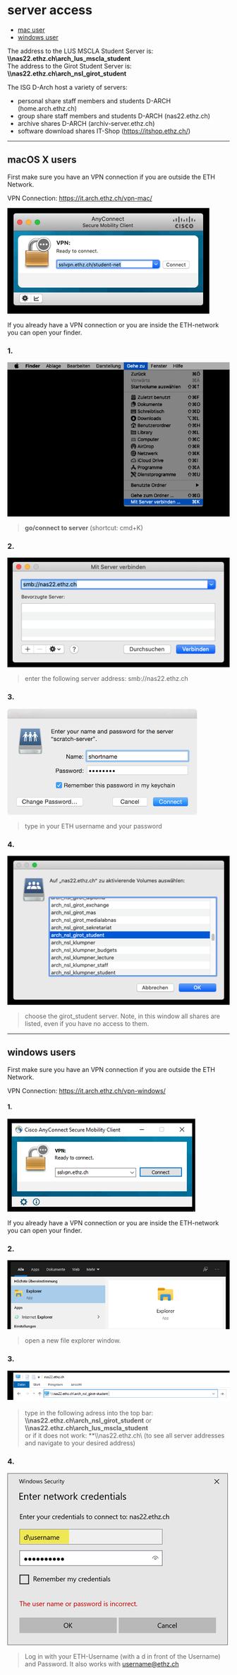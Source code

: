 # server access

- [mac user](#macOS-X-users)
- [windows user](#windows-users)

The address to the LUS MSCLA Student Server is:  **\\\nas22.ethz.ch\arch_lus_mscla_student**  
The address to the Girot Student Server is:  **\\\nas22.ethz.ch\arch_nsl_girot_student**

The ISG D-Arch host a variety of servers:

- personal share staff members and students D-ARCH    (home.arch.ethz.ch)
- group share staff members and students D-ARCH    (nas22.ethz.ch)
- archive shares D-ARCH    (archiv-server.ethz.ch)
- software download shares IT-Shop (https://itshop.ethz.ch/)


---

## macOS X users

First make sure you have an VPN connection if you are outside the ETH Network.

VPN Connection: https://it.arch.ethz.ch/vpn-mac/

![Serveracess_01_VPN.png](/doc/Serveracess_01_VPN.png)

If you already have a VPN connection or you are inside the ETH-network you can open your finder.

### 1.

![Serveracess_02_Finder.png](/doc/Serveracess_02_Finder.png)

> **go/connect to server** (shortcut: cmd+K)

### 2.

![Serveracess_03_adress.png](/doc/Serveracess_03_adress.png)

>enter the following server address: smb://nas22.ethz.ch

### 3.

![Serveracess_04_login.png](/doc/Serveracess_04_login.png)

>type in your ETH username and your password

### 4.

![Serveracess_04_login.png](/doc/Serveracess_05_server.png)

>choose the girot_student server. Note, in this window all shares are listed, even if you have no access to them.

---

## windows users

First make sure you have an VPN connection if you are outside the ETH Network.

VPN Connection: https://it.arch.ethz.ch/vpn-windows/

#### 1.
![Serveracess_06_vpn_windows](/doc/Serveracess_06_vpn_windows.png)

If you already have a VPN connection or you are inside the ETH-network you can open your finder.

### 2.
![Serveracess_07_explorer](/doc/Serveracess_07_explorer.png)

> open a new file explorer window.

### 3.
![Serveracess_08_adress](/doc/Serveracess_08_adress.png)

> type in the following adress into the top bar: **\\\nas22.ethz.ch\arch_nsl_girot_student** or **\\\nas22.ethz.ch\arch_lus_mscla_student**  
or if it does not work: **\\\nas22.ethz.ch\ (to see all server addresses and navigate to your desired address)

### 4.

![Serveracess_08_adress](/doc/Serveracess_09_login.png)

> Log in with your ETH-Username (with a d in front of the Username) and Password. It also works with username@ethz.ch
